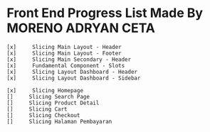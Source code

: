 # Front End Progress List Made By MORENO ADRYAN CETA

    [x]     Slicing Main Layout - Header
    [x]     Slicing Main Layout - Footer
    [x]     Slicing Main Secondary - Header
    [x]     Fundamental Component - Slots
    [x]     Slicing Layout Dashboard - Header
    [x]     Slicing Layout Dashboard - Sidebar

    [x]     Slicing Homepage
    []     Slicing Search Page
    []     Slicing Product Detail
    []     Slicing Cart
    []     Slicing Checkout
    []     Slicing Halaman Pembayaran
